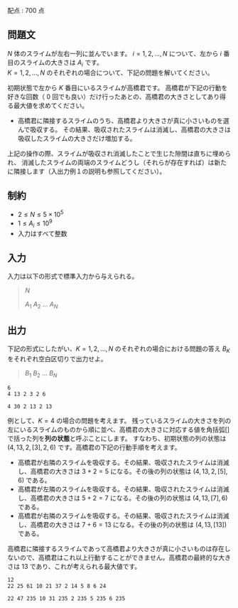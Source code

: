 配点 : $700$ 点

## 問題文

$N$ 体のスライムが左右一列に並んでいます。
$i = 1, 2, \ldots, N$ について、左から $i$ 番目のスライムの大きさは $A_i$ です。<br>
$K = 1, 2, \ldots, N$ のそれぞれの場合について、下記の問題を解いてください。

初期状態で左から $K$ 番目にいるスライムが高橋君です。
高橋君が下記の行動を好きな回数（ $0$ 回でも良い）だけ行ったあとの、高橋君の大きさとしてあり得る最大値を求めてください。

- 高橋君に隣接するスライムのうち、高橋君より大きさが真に小さいものを選んで吸収する。
その結果、吸収されたスライムは消滅し、高橋君の大きさは吸収したスライムの大きさだけ増加する。

上記の操作の際、スライムが吸収され消滅したことで生じた隙間は直ちに埋められ、
消滅したスライムの両端のスライムどうし（それらが存在すれば）は新たに隣接します（入出力例１の説明も参照してください）。

## 制約

- $2 \leq N \leq 5 \times 10^5$
- $1 \leq A_i \leq 10^9$
- 入力はすべて整数

## 入力

入力は以下の形式で標準入力から与えられる。

> $N$
> 
> $A_1$ $A_2$ $\ldots$ $A_N$

## 出力

下記の形式にしたがい、$K = 1, 2, \ldots, N$ のそれぞれの場合における問題の答え $B_K$ をそれぞれ空白区切りで出力せよ。

> $B_1$ $B_2$ $\ldots$ $B_N$

```input1
6
4 13 2 3 2 6
```

```output1
4 30 2 13 2 13
```

例として、$K = 4$ の場合の問題を考えます。
残っているスライムの大きさを列の左にいるスライムのものから順に並べ、高橋君の大きさに対応する値を角括弧$[ ]$で括った列を**列の状態**と呼ぶことにします。
すなわち、初期状態の列の状態は $(4, 13, 2, [3], 2, 6)$ です。高橋君の下記の行動手順を考えます。

- 高橋君が右隣のスライムを吸収する。その結果、吸収されたスライムは消滅し、高橋君の大きさは $3 + 2 = 5$ になる。その後の列の状態は $(4, 13, 2, [5], 6)$ である。
- 高橋君が左隣のスライムを吸収する。その結果、吸収されたスライムは消滅し、高橋君の大きさは $5 + 2 = 7$ になる。その後の列の状態は $(4, 13, [7], 6)$ である。
- 高橋君が右隣のスライムを吸収する。その結果、吸収されたスライムは消滅し、高橋君の大きさは $7 + 6 = 13$ になる。その後の列の状態は $(4, 13, [13])$ である。

高橋君に隣接するスライムであって高橋君より大きさが真に小さいものは存在しないので、高橋君はこれ以上行動することができません。高橋君の最終的な大きさは $13$ であり、これが考えられる最大値です。

```input2
12
22 25 61 10 21 37 2 14 5 8 6 24
```

```output2
22 47 235 10 31 235 2 235 5 235 6 235
```